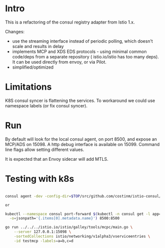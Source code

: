 # Intro

This is a refactoring of the consul registry adapter from Istio 1.x.

Changes:
- use the streaming interface instead of periodic polling, which doesn't scale and results in delay
- implements MCP and XDS EDS protocols - using minimal common code/deps from a separate repository ( istio.io/istio has too many
deps). It can be used directly from envoy, or via Pilot.
- simplified/optimized

# Limitations

K8S consul syncer is flattening the services. To workaround we could use namespace labels (or fix consul syncer).

# Run

By default will look for the local consul agent, on port 8500, and expose an MCP/ADS on 15098. A http debug interface
is available on 15099. Command line flags allow setting different values.

It is expected that an Envoy sidecar will add MTLS.


# Testing with k8s

```bash

consul agent -dev -config-dir=$TOP/src/github.com/costinm/istio-consul/pkg/consul/testdata/config-dir -ui

or

kubectl --namespace consul port-forward $(kubectl -n consul get -l app=consul pod -l component=server \
  -o=jsonpath='{.items[0].metadata.name}') 8500:8500

go run ../../../istio.io/istio/galley/tools/mcpc/main.go \
    --server 127.0.0.1:15098 \
    -sortedCollections istio/networking/v1alpha3/vserviceentries \
    -id testmcp -labels=a=b,c=d

```
